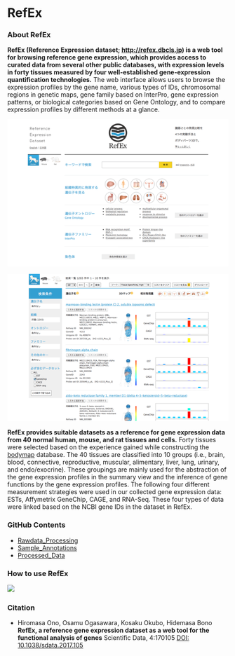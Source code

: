 # RefEx
### About RefEx

**RefEx (Reference Expression dataset; http://refex.dbcls.jp) is a web tool for browsing reference gene expression, which provides access to curated data from several other public databases, with expression levels in forty tissues measured by four well-established gene-expression quantification technologies.** The web interface allows users to browse the expression profiles by the gene name, various types of IDs, chromosomal regions in genetic maps, gene family based on InterPro, gene expression patterns, or biological categories based on Gene Ontology, and to compare expression profiles by different methods at a glance.

![Fig-1](https://raw.githubusercontent.com/dbcls/website/master/services/images/DBCLSservices_RefEx_fig-1_180523.png)  

![Fig-2](https://raw.githubusercontent.com/dbcls/website/master/services/images/DBCLSservices_RefEx_fig-2_180523.png)

**RefEx provides suitable datasets as a reference for gene expression data from 40 normal human, mouse, and rat tissues and cells.** Forty tissues were selected based on the experience gained while constructing the [bodymap](http://dx.doi.org/10.1093/nar/gkj137) database. The 40 tissues are classified into 10 groups (i.e., brain, blood, connective, reproductive, muscular, alimentary, liver, lung, urinary, and endo/exocrine). These groupings are mainly used for the abstraction of the gene expression profiles in the summary view and the inference of gene functions by the gene expression profiles. The following four different measurement strategies were used in our collected gene expression data: ESTs, Affymetrix GeneChip, CAGE, and RNA-Seq. These four types of data were linked based on the NCBI gene IDs in the dataset in RefEx.

### GitHub Contents
- [Rawdata_Processing](https://github.com/hiromasaono/RefEx/tree/master/Rawdata_Processing)
- [Sample_Annotations](https://github.com/hiromasaono/RefEx/tree/master/Sample_Annotations)
- [Processed_Data](https://github.com/hiromasaono/RefEx/tree/master/Processed_Data)


### How to use RefEx
[![](http://img.youtube.com/vi/Jfo0Uquz15U/0.jpg)](https://www.youtube.com/watch?v=Jfo0Uquz15U)

### Citation

* Hiromasa Ono, Osamu Ogasawara, Kosaku Okubo, Hidemasa Bono
    **RefEx, a reference gene expression dataset as a web tool for the functional analysis of genes**
    Scientific Data, 4:170105
    [DOI: 10.1038/sdata.2017.105](http://doi.org/10.1038/sdata.2017.105)
